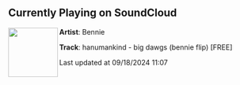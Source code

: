 ## Currently Playing on SoundCloud

[<img align="left" width="100" src="https://i1.sndcdn.com/artworks-FCrcQEHsxLpeNA2m-iU5BcA-t500x500.jpg">](https://soundcloud.com/benniednb/hanumankind-big-dawgs-bennie)

**Artist**: Bennie 

**Track**: hanumankind - big dawgs (bennie flip) [FREE]

Last updated at 09/18/2024 11:07
